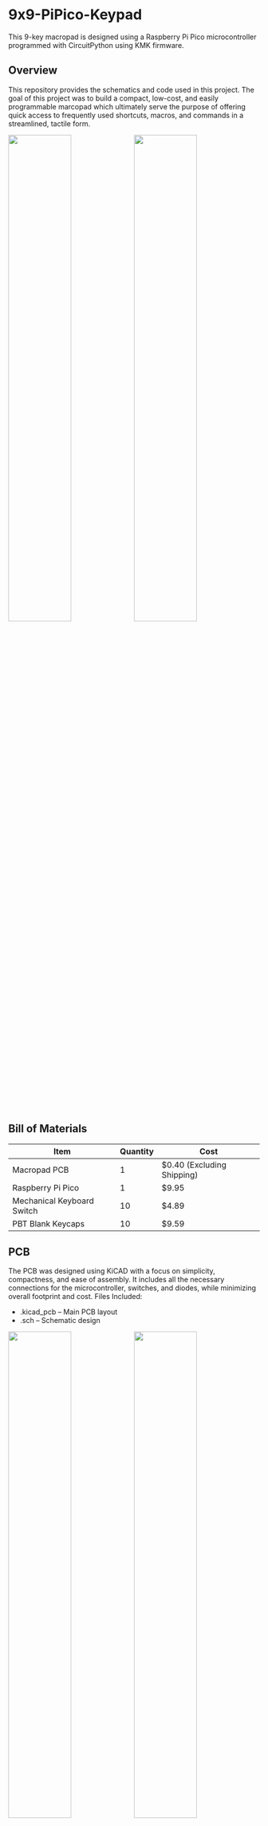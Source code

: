 # 9x9-PiPico-Keypad
This 9-key macropad is designed using a Raspberry Pi Pico microcontroller programmed with CircuitPython using KMK firmware.

## Overview
This repository provides the schematics and code used in this project. The goal of this project was to build a compact, low-cost, and easily programmable marcopad which ultimately serve the purpose of offering quick access to frequently used shortcuts, macros, and commands in a streamlined, tactile form.

<p>
<img src="https://github.com/user-attachments/assets/cb409a6a-1e72-40f1-b899-9c6feae2a3f9" width="50%"/><img src="https://github.com/user-attachments/assets/e8847921-90f3-446d-b79a-8a1b97df8496" width="50%"/>
</p>

## Bill of Materials

Item | Quantity | Cost
--- | --- | ---
Macropad PCB | 1 | $0.40 (Excluding Shipping)
Raspberry Pi Pico | 1 | $9.95 
Mechanical Keyboard Switch | 10 | $4.89
PBT Blank Keycaps | 10 | $9.59

## PCB
The PCB was designed using KiCAD with a focus on simplicity, compactness, and ease of assembly. It includes all the necessary connections for the microcontroller, switches, and diodes, while minimizing overall footprint and cost.
Files Included:
* .kicad_pcb – Main PCB layout
* .sch – Schematic design
<p>
<img src="https://github.com/user-attachments/assets/6256552b-c434-4c3f-8ffc-dc88d65c02b0" width="50%"/><img src="https://github.com/user-attachments/assets/f983f34f-efbb-4d6c-9545-3c53d105d367" width="50%"/>
</p>
